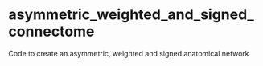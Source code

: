 # asymmetric_weighted_and_signed_connectome
Code to create an asymmetric, weighted and signed anatomical network

